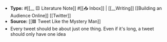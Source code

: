 - **Type:** #[[__ 🟨 Literature Note]] #[[📥 Inbox]] | [[__Writing]] [[Building an Audience Online]] [[Twitter]]
- **Source:** [[🟦 Tweet Like the Mystery Man]]
- Every tweet should be about just one thing. Even if it's long, a tweet should only have one idea
